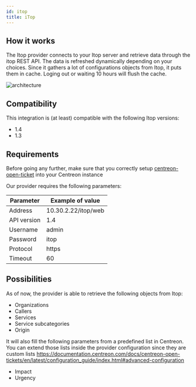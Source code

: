 ```yaml
---
id: itop
title: iTop
---
```


## How it works

The Itop provider connects to your Itop server and retrieve data through the
itop REST API. The data is refreshed dynamically depending on your choices.
Since it gathers a lot of configurations objects from Itop, it puts them in
cache. Loging out or waiting 10 hours will flush the cache.

![architecture](../../../assets/integrations/open-tickets/ot-itop-architecture.png)

## Compatibility

This integration is (at least) compatible with the following Itop versions:

  - 1.4
  - 1.3

## Requirements

Before going any further, make sure that you correctly setup
[centreon-open-ticket](https://documentation.centreon.com/docs/centreon-open-tickets/en/latest/installation/index.html)
into your Centreon instance

Our provider requires the following parameters:

| Parameter   | Example of value    |
| ----------- | ------------------- |
| Address     | 10.30.2.22/itop/web |
| API version | 1.4                 |
| Username    | admin               |
| Password    | itop                |
| Protocol    | https               |
| Timeout     | 60                  |

## Possibilities

As of now, the provider is able to retrieve the following objects from Itop:

  - Organizations
  - Callers
  - Services
  - Service subcategories
  - Origin

It will also fill the following parameters from a predefined list in Centreon.
You can extend those lists inside the provider configuration since they are
custom lists
<https://documentation.centreon.com/docs/centreon-open-tickets/en/latest/configuration_guide/index.html#advanced-configuration>

  - Impact
  - Urgency
